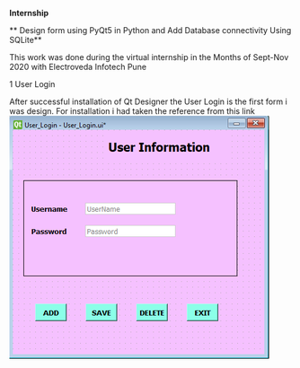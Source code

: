 **Internship**

** Design form using PyQt5 in Python and Add Database connectivity Using SQLite**
    
This work was done during the virtual internship in the Months of Sept-Nov 2020 with Electroveda Infotech Pune

1 User Login

After successful installation of Qt Designer the User Login is the first form i was design. For installation i had taken the reference from this link
![Image of UserLogin UI](Form_Images/UserLogin.png)
